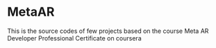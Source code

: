 # MetaAR
This is the source codes of few projects based on the course Meta AR Developer Professional Certificate on coursera
